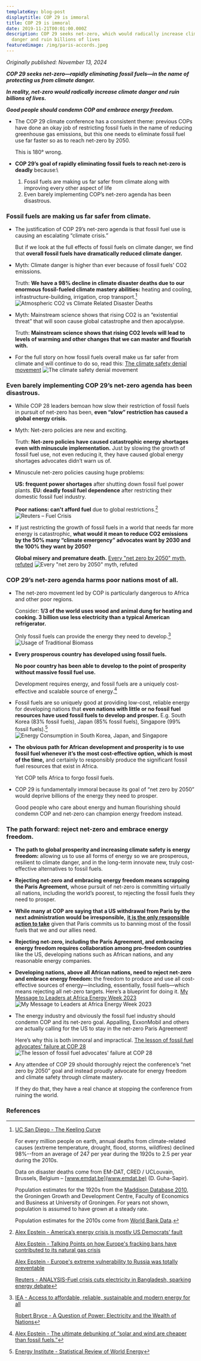 ```yaml
---
templateKey: blog-post
displaytitle: COP 29 is immoral
title: COP 29 is immoral
date: 2019-11-21T00:01:00.000Z
description: COP 29 seeks net-zero, which would radically increase climate
  danger and ruin billions of lives
featuredimage: /img/paris-accords.jpeg
---
```

_Originally published: November 13, 2024_

***COP 29 seeks net-zero—rapidly eliminating fossil fuels—in the name of protecting us from climate danger.***

***In reality, net-zero would radically increase climate danger and ruin billions of lives.***

***Good people should condemn COP and embrace energy freedom.***

- The COP 29 climate conference has a consistent theme: previous COPs have done an okay job of restricting fossil fuels in the name of reducing greenhouse gas emissions, but this one needs to eliminate fossil fuel use far faster so as to reach net-zero by 2050.

    This is 180° wrong.

- **COP 29’s goal of rapidly eliminating fossil fuels to reach net-zero is deadly** because:\
    1) Fossil fuels are making us far safer from climate along with improving every other aspect of life
    2) Even barely implementing COP’s net-zero agenda has been disastrous.

### Fossil fuels are making us far safer from climate.

- The justification of COP 29’s net-zero agenda is that fossil fuel use is causing an escalating “climate crisis.”

    But if we look at the full effects of fossil fuels on climate danger, we find that **overall fossil fuels have dramatically reduced climate danger.**

- Myth: Climate danger is higher than ever because of fossil fuels' CO2 emissions.

    Truth: **We have a 98% decline in climate disaster deaths due to our enormous fossil-fueled climate mastery abilities:** heating and cooling, infrastructure-building, irrigation, crop transport.[^1]
    ![Atmospheric CO2 vs Climate Related Disaster Deaths](/img/co2-vs-climate-related-disaster-deaths.png)

- Myth: Mainstream science shows that rising CO2 is an “existential threat” that will soon cause global catastrophe and then apocalypse.

    Truth: **Mainstream science shows that rising CO2 levels will lead to levels of warming and other changes that we can master and flourish with.**

- For the full story on how fossil fuels overall make us far safer from climate and will continue to do so, read this:
    [The climate safety denial movement](https://energytalkingpoints.com/the-climate-safety-denial-movement/)
    ![The climate safety denial movement](/img/the-climate-safety-denial-movement.jpg)

### Even barely implementing COP 29’s net-zero agenda has been disastrous.

- While COP 28 leaders bemoan how slow their restriction of fossil fuels in pursuit of net-zero has been, **even “slow” restriction has caused a global energy crisis.**

- Myth: Net-zero policies are new and exciting.

    Truth: **Net-zero policies have caused catastrophic energy shortages even with minuscule implementation.** Just by slowing the growth of fossil fuel use, not even reducing it, they have caused global energy shortages advocates didn’t warn us of.

- Minuscule net-zero policies causing huge problems:

    **US: frequent power shortages** after shutting down fossil fuel power plants.
    **EU: deadly fossil fuel dependence** after restricting their domestic fossil fuel industry.

    **Poor nations: can't afford fuel** due to global restrictions.[^2]
    ![Reuters – Fuel Crisis](/img/fuel-crisis-cuts-electricity-in-bangladesh-sparking-energy-debate.jpg)

- If just restricting the growth of fossil fuels in a world that needs far more energy is catastrophic, **what would it mean to reduce CO2 emissions by the 50% many “climate emergency” advocates want by 2030 and the 100% they want by 2050?**

    **Global misery and premature death.**
    [Every "net zero by 2050" myth, refuted](https://energytalkingpoints.com/every-net-zero-by-2050-myth-refuted/)
    ![Every "net zero by 2050" myth, refuted](/img/every-net-zero-by-2050-myth-refuted.jpg)

### COP 29’s net-zero agenda harms poor nations most of all.

- The net-zero movement led by COP is particularly dangerous to Africa and other poor regions.

    Consider: **1/3 of the world uses wood and animal dung for heating and cooking. 3 billion use less electricity than a typical American refrigerator.**

    Only fossil fuels can provide the energy they need to develop.[^3]
    ![Usage of Traditional Biomass](/img/useage-of-traditional-biomass.png)

- **Every prosperous country has developed using fossil fuels.**

    **No poor country has been able to develop to the point of prosperity without massive fossil fuel use.**

    Development requires energy, and fossil fuels are a uniquely cost-effective and scalable source of energy.[^4]

- Fossil fuels are so uniquely good at providing low-cost, reliable energy for developing nations that **even nations with little or no fossil fuel resources have used fossil fuels to develop and prosper.** E.g. South Korea (83% fossil fuels), Japan (85% fossil fuels), Singapore (99% fossil fuels).[^5]
    ![Energy Consumption in South Korea, Japan, and Singapore](/img/energy-consumption-in-south-korea-japan-and-singapore.png)

- **The obvious path for African development and prosperity is to use fossil fuel whenever it’s the most cost-effective option, which is most of the time,** and certainly to responsibly produce the significant fossil fuel resources that exist in Africa.

    Yet COP tells Africa to forgo fossil fuels.

- COP 29 is fundamentally immoral because its goal of “net zero by 2050” would deprive billions of the energy they need to prosper.

    Good people who care about energy and human flourishing should condemn COP and net-zero can champion energy freedom instead.

### The path forward: reject net-zero and embrace energy freedom.

- **The path to global prosperity and increasing climate safety is energy freedom:** allowing us to use all forms of energy so we are prosperous, resilient to climate danger, and in the long-term innovate new, truly cost-effective alternatives to fossil fuels.

- **Rejecting net-zero and embracing energy freedom means scrapping the Paris Agreement,** whose pursuit of net-zero is committing virtually all nations, including the world’s poorest, to rejecting the fossil fuels they need to prosper.

- **While many at COP are saying that a US withdrawal from Paris by the next administration would be irresponsible,** **[it is the only responsible action to take](https://energytalkingpoints.com/paris-climate-accords/)** given that Paris commits us to banning most of the fossil fuels that we and our allies need.

- **Rejecting net-zero, including the Paris Agreement, and embracing energy freedom requires collaboration among pro-freedom countries** like the US, developing nations such as African nations, and any reasonable energy companies.

- **Developing nations, above all African nations, need to reject net-zero and embrace energy freedom:** the freedom to produce and use all cost-effective sources of energy—including, essentially, fossil fuels—which means rejecting all net-zero targets. Here’s a blueprint for doing it.
    [My Message to Leaders at Africa Energy Week 2023](https://energytalkingpoints.com/my-message-to-leaders-at-africa-energy-week-2023/)
    ![My Message to Leaders at Africa Energy Week 2023](/img/my-message-to-leaders-at-african-energy-week-2023.jpg)

- The energy industry and obviously the fossil fuel industry should condemn COP and its net-zero goal. Appalling, ExxonMobil and others are actually calling for the US to stay in the net-zero Paris Agreement!

    Here’s why this is both immoral and impractical.
    [The lesson of fossil fuel advocates' failure at COP 28](https://alexepstein.substack.com/p/the-lesson-of-fossil-fuel-advocates)
    ![The lesson of fossil fuel advocates' failure at COP 28](/img/arguing-to-0.jpg)

- Any attendee of COP 29 should thoroughly reject the conference’s “net zero by 2050” goal and instead proudly advocate for energy freedom and climate safety through climate mastery.

    If they do that, they have a real chance at stopping the conference from ruining the world.


### References

[^1]:
    [UC San Diego - The Keeling Curve]( https://keelingcurve.ucsd.edu/)

    For every million people on earth, annual deaths from climate-related causes (extreme temperature, drought, flood, storms, wildfires) declined 98%--from an average of 247 per year during the 1920s to 2.5 per year during the 2010s.

    Data on disaster deaths come from EM-DAT, CRED / UCLouvain, Brussels, Belgium – [www.emdat.be](www.emdat.be) (D. Guha-Sapir).

    Population estimates for the 1920s from the [Maddison Database 2010](https://www.rug.nl/ggdc/historicaldevelopment/maddison/releases/maddison-database-2010), the Groningen Growth and Development Centre, Faculty of Economics and Business at University of Groningen. For years not shown, population is assumed to have grown at a steady rate.

    Population estimates for the 2010s come from [World Bank Data](https://data.worldbank.org/indicator/SP.POP.TOTL).

[^2]:
    [Alex Epstein - America’s energy crisis is mostly US Democrats’ fault](https://energytalkingpoints.com/dems/)

    [Alex Epstein - Talking Points on how Europe's fracking bans have contributed to its natural gas crisis](https://energytalkingpoints.com/european-fracking-bans/)

    [Alex Epstein - Europe's extreme vulnerability to Russia was totally preventable](https://energytalkingpoints.com/europe-vulnerability/)

    [Reuters - ANALYSIS-Fuel crisis cuts electricity in Bangladesh, sparking energy debate](https://www.reuters.com/article/bangladesh-energy-politics-idUSL8N2YZ1A2/)

[^3]:
    [IEA - Access to affordable, reliable, sustainable and modern energy for all](https://www.iea.org/reports/sdg7-data-and-projections)

    [Robert Bryce - A Question of Power: Electricity and the Wealth of Nations](https://www.amazon.com/Question-Power-Electricity-Wealth-Nations/dp/1610397495/)

[^4]: [Alex Epstein - The ultimate debunking of “solar and wind are cheaper than fossil fuels.”](https://alexepstein.substack.com/p/the-ultimate-debunking-of-solar-and)

[^5]: [Energy Institute - Statistical Review of World Energy](https://www.energyinst.org/statistical-review)
